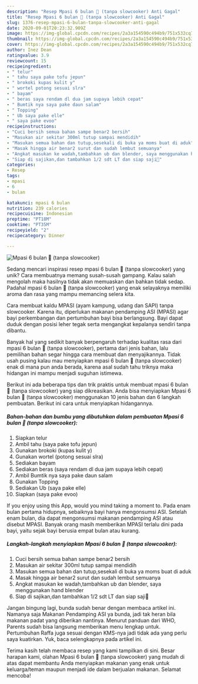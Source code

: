 ```yaml
---
description: "Resep Mpasi 6 bulan 🥰 (tanpa slowcooker) Anti Gagal"
title: "Resep Mpasi 6 bulan 🥰 (tanpa slowcooker) Anti Gagal"
slug: 1376-resep-mpasi-6-bulan-tanpa-slowcooker-anti-gagal
date: 2020-09-01T20:23:32.909Z
image: https://img-global.cpcdn.com/recipes/2a3a154590c494b9/751x532cq70/mpasi-6-bulan-🥰-tanpa-slowcooker-foto-resep-utama.jpg
thumbnail: https://img-global.cpcdn.com/recipes/2a3a154590c494b9/751x532cq70/mpasi-6-bulan-🥰-tanpa-slowcooker-foto-resep-utama.jpg
cover: https://img-global.cpcdn.com/recipes/2a3a154590c494b9/751x532cq70/mpasi-6-bulan-🥰-tanpa-slowcooker-foto-resep-utama.jpg
author: Inez Dean
ratingvalue: 3.9
reviewcount: 15
recipeingredient:
- " telur"
- " tahu saya pake tofu jepun"
- " brokoki kupas kulit y"
- " wortel potong sesuai slra"
- " bayam"
- " beras saya rendam dl dua jam supaya lebih cepat"
- " Bumtik nya saya pake daun salam"
- " Topping"
- " Ub saya pake elle"
- " saya pake evoo"
recipeinstructions:
- "Cuci bersih semua bahan sampe benar2 bersih"
- "Masukan air sekitar 300ml tutup sampai mendidih"
- "Masukan semua bahan dan tutup,sesekali di buka ya moms buat di aduk"
- "Masak hingga air benar2 surut dan sudah lembut semuanya"
- "Angkat masukan ke wadah,tambahkan ub dan blender, saya menggunakan hand blender"
- "Siap di sajikan,dan tambahkan 1/2 sdt LT dan siap saji🥰"
categories:
- Resep
tags:
- mpasi
- 6
- bulan

katakunci: mpasi 6 bulan 
nutrition: 239 calories
recipecuisine: Indonesian
preptime: "PT18M"
cooktime: "PT35M"
recipeyield: "2"
recipecategory: Dinner

---
```



![Mpasi 6 bulan 🥰 (tanpa slowcooker)](https://img-global.cpcdn.com/recipes/2a3a154590c494b9/751x532cq70/mpasi-6-bulan-🥰-tanpa-slowcooker-foto-resep-utama.jpg)

Sedang mencari inspirasi resep mpasi 6 bulan 🥰 (tanpa slowcooker) yang unik? Cara membuatnya memang susah-susah gampang. Kalau salah mengolah maka hasilnya tidak akan memuaskan dan bahkan tidak sedap. Padahal mpasi 6 bulan 🥰 (tanpa slowcooker) yang enak selayaknya memiliki aroma dan rasa yang mampu memancing selera kita.

Cara membuat kaldu MPASI (ayam kampung, udang dan SAPI) tanpa slowcooker. Karena itu, diperlukan makanan pendamping ASI (MPASI) agar bayi perkembangan dan pertumbuhan bayi bisa berlangsung. Bayi dapat duduk dengan posisi leher tegak serta mengangkat kepalanya sendiri tanpa dibantu.

Banyak hal yang sedikit banyak berpengaruh terhadap kualitas rasa dari mpasi 6 bulan 🥰 (tanpa slowcooker), pertama dari jenis bahan, lalu pemilihan bahan segar hingga cara membuat dan menyajikannya. Tidak usah pusing kalau mau menyiapkan mpasi 6 bulan 🥰 (tanpa slowcooker) enak di mana pun anda berada, karena asal sudah tahu triknya maka hidangan ini mampu menjadi suguhan istimewa.


Berikut ini ada beberapa tips dan trik praktis untuk membuat mpasi 6 bulan 🥰 (tanpa slowcooker) yang siap dikreasikan. Anda bisa menyiapkan Mpasi 6 bulan 🥰 (tanpa slowcooker) menggunakan 10 jenis bahan dan 6 langkah pembuatan. Berikut ini cara untuk menyiapkan hidangannya.

<!--inarticleads1-->

##### Bahan-bahan dan bumbu yang dibutuhkan dalam pembuatan Mpasi 6 bulan 🥰 (tanpa slowcooker):

1. Siapkan  telur
1. Ambil  tahu (saya pake tofu jepun)
1. Gunakan  brokoki (kupas kulit y)
1. Gunakan  wortel (potong sesuai slra)
1. Sediakan  bayam
1. Sediakan  beras (saya rendam dl dua jam supaya lebih cepat)
1. Ambil  Bumtik nya saya pake daun salam
1. Gunakan  Topping
1. Sediakan  Ub (saya pake elle)
1. Siapkan  (saya pake evoo)


If you enjoy using this App, would you mind taking a moment to. Pada enam bulan pertama hidupnya, sebaiknya bayi hanya mengonsumsi ASI. Setelah enam bulan, dia dapat mengonsumsi makanan pendamping ASI atau disebut MPASI. Banyak orang masih memberikan MPASI terlalu dini pada bayi, yaitu sejak bayi berusia empat bulan atau kurang. 

<!--inarticleads2-->

##### Langkah-langkah menyiapkan Mpasi 6 bulan 🥰 (tanpa slowcooker):

1. Cuci bersih semua bahan sampe benar2 bersih
1. Masukan air sekitar 300ml tutup sampai mendidih
1. Masukan semua bahan dan tutup,sesekali di buka ya moms buat di aduk
1. Masak hingga air benar2 surut dan sudah lembut semuanya
1. Angkat masukan ke wadah,tambahkan ub dan blender, saya menggunakan hand blender
1. Siap di sajikan,dan tambahkan 1/2 sdt LT dan siap saji🥰


Jangan bingung lagi, bunda sudah benar dengan membaca artikel ini. Namanya saja Makanan Pendamping ASI ya bunda, jadi tak heran bila makanan padat yang diberikan nantinya. Menurut panduan dari WHO, Parents sudah bisa langsung memberikan menu lengkap untuk. Pertumbuhan Raffa juga sesuai dengan KMS-nya jadi tidak ada yang perlu saya kuatirkan. Yuk, baca selengkapnya pada artikel ini. 

Terima kasih telah membaca resep yang kami tampilkan di sini. Besar harapan kami, olahan Mpasi 6 bulan 🥰 (tanpa slowcooker) yang mudah di atas dapat membantu Anda menyiapkan makanan yang enak untuk keluarga/teman maupun menjadi ide dalam berjualan makanan. Selamat mencoba!
